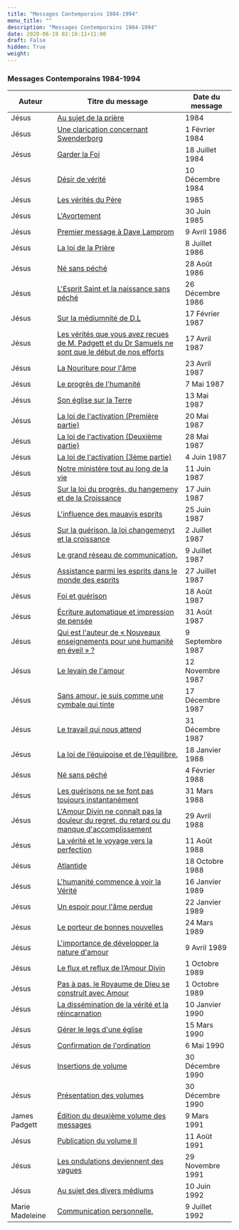 ```yaml
---
title: "Messages Contemporains 1984-1994"
menu_title: ""
description: "Messages Contemporains 1984-1994"
date: 2020-06-19 02:18:11+11:00
draft: False
hidden: True
weight:
---
```

### Messages Contemporains 1984-1994

**Auteur** | **Titre du message** | **Date du message**  
---|---|---
Jésus | [Au sujet de la prière](/fr-contemporary-messages/fr-contemporary-messages-by-date-order/fr-contemporary-messages-1984-1994/fr-1984-1-ks-jesus/) |   1984
Jésus | [Une clarication concernant Swenderborg](/fr-contemporary-messages/fr-contemporary-messages-by-date-order/fr-contemporary-messages-1984-1994/fr-1984-2-1-1-vs-jesus/) | 1 Février 1984
Jésus | [Garder la Foi](/fr-contemporary-messages/fr-contemporary-messages-by-date-order/fr-contemporary-messages-1984-1994/fr-1984-7-18-1-ks-jesus/) | 18 Juillet 1984
Jésus | [Désir de vérité](/fr-contemporary-messages/fr-contemporary-messages-by-date-order/fr-contemporary-messages-1984-1994/fr-1984-12-10-1-ks-jesus/) | 10 Décembre 1984
Jésus | [Les vérités du Père](/fr-contemporary-messages/fr-contemporary-messages-by-date-order/fr-contemporary-messages-1984-1994/fr-1985-1-ks-jesus/) |   1985
Jésus | [L'Avortement](/fr-contemporary-messages/fr-contemporary-messages-by-date-order/fr-contemporary-messages-1984-1994/fr-1985-6-30-1-ar-jesus/) | 30 Juin 1985
Jésus | [Premier message à Dave Lamprom](/fr-contemporary-messages/fr-contemporary-messages-by-date-order/fr-contemporary-messages-1984-1994/fr-1986-4-9-1-dl-jesus/) | 9 Avril 1986
Jésus | [La loi de la Prière](/fr-contemporary-messages/fr-contemporary-messages-by-date-order/fr-contemporary-messages-1984-1994/fr-1986-7-8-1-dl-jesus/) | 8 Juillet 1986
Jésus | [Né sans péché](/fr-contemporary-messages/fr-contemporary-messages-by-date-order/fr-contemporary-messages-1984-1994/fr-1986-8-28-1-dl-jesus/) | 28 Août 1986
Jésus | [L'Esprit Saint et la naissance sans péché](/fr-contemporary-messages/fr-contemporary-messages-by-date-order/fr-contemporary-messages-1984-1994/fr-1986-12-26-1-ks-jesus/) | 26 Décembre 1986
Jésus | [Sur la médiumnité de D.L](/fr-contemporary-messages/fr-contemporary-messages-by-date-order/fr-contemporary-messages-1984-1994/fr-1987-2-17-1-dl-jesus/) | 17 Février 1987
Jésus | [Les vérités que vous avez reçues de M. Padgett et du Dr Samuels ne sont que le début de nos efforts](/fr-contemporary-messages/fr-contemporary-messages-by-date-order/fr-contemporary-messages-1984-1994/fr-1987-4-17-1-dl-jesus/) | 17 Avril 1987
Jésus | [La Nouriture pour l'âme](/fr-contemporary-messages/fr-contemporary-messages-by-date-order/fr-contemporary-messages-1984-1994/fr-1987-4-23-1-dl-jesus/) | 23 Avril 1987
Jésus | [Le progrès de l'humanité](/fr-contemporary-messages/fr-contemporary-messages-by-date-order/fr-contemporary-messages-1984-1994/fr-1987-5-7-1-dl-jesus/) | 7 Mai 1987
Jésus | [Son église sur la Terre](/fr-contemporary-messages/fr-contemporary-messages-by-date-order/fr-contemporary-messages-1984-1994/fr-1987-5-13-1-dl-jesus/) | 13 Mai 1987
Jésus | [La loi de l'activation (Première partie)](/fr-contemporary-messages/fr-contemporary-messages-by-date-order/fr-contemporary-messages-1984-1994/fr-1987-5-20-1-dl-jesus/) | 20 Mai 1987
Jésus | [La loi de l'activation (Deuxième partie)](/fr-contemporary-messages/fr-contemporary-messages-by-date-order/fr-contemporary-messages-1984-1994/fr-1987-5-28-1-dl-jesus/) | 28 Mai 1987
Jésus | [La loi de l'activation (3ème partie)](/fr-contemporary-messages/fr-contemporary-messages-by-date-order/fr-contemporary-messages-1984-1994/fr-1987-6-4-1-dl-jesus/) | 4 Juin 1987
Jésus | [Notre ministère tout au long de la vie](/fr-contemporary-messages/fr-contemporary-messages-by-date-order/fr-contemporary-messages-1984-1994/fr-1987-6-11-1-dl-jesus/) | 11 Juin 1987
Jésus | [Sur la loi du progrès, du hangemeny et de la Croissance](/fr-contemporary-messages/fr-contemporary-messages-by-date-order/fr-contemporary-messages-1984-1994/fr-1987-6-17-1-dl-jesus/) | 17 Juin 1987
Jésus | [L'influence des mauavis esprits](/fr-contemporary-messages/fr-contemporary-messages-by-date-order/fr-contemporary-messages-1984-1994/fr-1987-6-25-1-dl-jesus/) | 25 Juin 1987
Jésus | [Sur la guérison, la loi changemenyt et la croissance](/fr-contemporary-messages/fr-contemporary-messages-by-date-order/fr-contemporary-messages-1984-1994/fr-1987-7-2-1-dl-jesus/) | 2 Juillet 1987
Jésus | [Le grand réseau de communication.](/fr-contemporary-messages/fr-contemporary-messages-by-date-order/fr-contemporary-messages-1984-1994/fr-1987-7-9-1-dl-jesus/) | 9 Juillet 1987
Jésus | [Assistance parmi les esprits dans le monde des esprits](/fr-contemporary-messages/fr-contemporary-messages-by-date-order/fr-contemporary-messages-1984-1994/fr-1987-7-27-1-dl-jesus/) | 27 Juillet 1987
Jésus | [Foi et guérison](/fr-contemporary-messages/fr-contemporary-messages-by-date-order/fr-contemporary-messages-1984-1994/fr-1987-8-18-1-dl-jesus/) | 18 Août 1987
Jésus | [Écriture automatique et impression de pensée](/fr-contemporary-messages/fr-contemporary-messages-by-date-order/fr-contemporary-messages-1984-1994/fr-1987-8-31-1-dl-jesus/) | 31 Août 1987
Jésus | [Qui est l'auteur de « Nouveaux enseignements pour une humanité en éveil » ?](/fr-contemporary-messages/fr-contemporary-messages-by-date-order/fr-contemporary-messages-1984-1994/fr-1987-9-9-1-dl-jesus/) | 9 Septembre 1987
Jésus | [Le levain de l'amour](/fr-contemporary-messages/fr-contemporary-messages-by-date-order/fr-contemporary-messages-1984-1994/fr-1987-11-12-1-dl-jesus/) | 12 Novembre 1987
Jésus | [Sans amour, je suis comme une cymbale qui tinte](/fr-contemporary-messages/fr-contemporary-messages-by-date-order/fr-contemporary-messages-1984-1994/fr-1987-12-17-1-dl-jesus/) | 17 Décembre 1987
Jésus | [Le travail qui nous attend](/fr-contemporary-messages/fr-contemporary-messages-by-date-order/fr-contemporary-messages-1984-1994/fr-1987-12-31-1-dl-jesus/) | 31 Décembre 1987
Jésus | [La loi de l’équipoise et de l’équilibre.](/fr-contemporary-messages/fr-contemporary-messages-by-date-order/fr-contemporary-messages-1984-1994/fr-1988-1-18-1-dl-jesus/) | 18 Janvier 1988
Jésus | [Né sans péché](/fr-contemporary-messages/fr-contemporary-messages-by-date-order/fr-contemporary-messages-1984-1994/fr-1988-2-4-1-dl-jesus/) | 4 Février 1988
Jésus | [Les guérisons ne se font pas toujours instantanément](/fr-contemporary-messages/fr-contemporary-messages-by-date-order/fr-contemporary-messages-1984-1994/fr-1988-3-31-1-dl-jesus/) | 31 Mars 1988
Jésus | [L'Amour Divin ne connaît pas la douleur du regret, du retard ou du manque d'accomplissement](/fr-contemporary-messages/fr-contemporary-messages-by-date-order/fr-contemporary-messages-1984-1994/fr-1988-4-29-1-dl-jesus/) | 29 Avril 1988
Jésus | [La vérité et le voyage vers la perfection](/fr-contemporary-messages/fr-contemporary-messages-by-date-order/fr-contemporary-messages-1984-1994/fr-1988-8-11-1-dl-jesus/) | 11 Août 1988
Jésus | [Atlantide](/fr-contemporary-messages/fr-contemporary-messages-by-date-order/fr-contemporary-messages-1984-1994/fr-1988-10-18-1-dl-jesus/) | 18 Octobre 1988
Jésus | [L'humanité commence à voir la Vérité](/fr-contemporary-messages/fr-contemporary-messages-by-date-order/fr-contemporary-messages-1984-1994/fr-1989-1-16-1-dl-jesus/) | 16 Janvier 1989
Jésus | [Un espoir pour l'âme perdue](/fr-contemporary-messages/fr-contemporary-messages-by-date-order/fr-contemporary-messages-1984-1994/fr-1989-1-22-1-ks-jesus/) | 22 Janvier 1989
Jésus | [Le porteur de bonnes nouvelles](/fr-contemporary-messages/fr-contemporary-messages-by-date-order/fr-contemporary-messages-1984-1994/fr-1989-3-24-1-dl-jesus/) | 24 Mars 1989
Jésus | [L'importance de développer la nature d'amour](/fr-contemporary-messages/fr-contemporary-messages-by-date-order/fr-contemporary-messages-1984-1994/fr-1989-4-9-1-ks-jesus/) | 9 Avril 1989
Jésus | [Le flux et reflux de l’Amour Divin](/fr-contemporary-messages/fr-contemporary-messages-by-date-order/fr-contemporary-messages-1984-1994/fr-1989-10-1-1-dl-jesus/) | 1 Octobre 1989
Jésus | [Pas à pas, le Royaume de Dieu se construit avec Amour](/fr-contemporary-messages/fr-contemporary-messages-by-date-order/fr-contemporary-messages-1984-1994/fr-1989-10-1-1-ks-jesus/) | 1 Octobre 1989
Jésus | [La dissémination de la vérité et la réincarnation](/fr-contemporary-messages/fr-contemporary-messages-by-date-order/fr-contemporary-messages-1984-1994/fr-1990-1-10-1-dl-jesus/) | 10 Janvier 1990
Jésus | [Gérer le legs d'une église](/fr-contemporary-messages/fr-contemporary-messages-by-date-order/fr-contemporary-messages-1984-1994/fr-1990-3-15-1-dl-jesus/) | 15 Mars 1990
Jésus | [Confirmation de l'ordination](/fr-contemporary-messages/fr-contemporary-messages-by-date-order/fr-contemporary-messages-1984-1994/fr-1990-5-6-1-dl-jesus/) | 6 Mai 1990
Jésus | [Insertions de volume](/fr-contemporary-messages/fr-contemporary-messages-by-date-order/fr-contemporary-messages-1984-1994/fr-1990-12-30-1-ar-jesus/) | 30 Décembre 1990
Jésus | [Présentation des volumes](/fr-contemporary-messages/fr-contemporary-messages-by-date-order/fr-contemporary-messages-1984-1994/fr-1990-12-30-1-ks-jesus/) | 30 Décembre 1990
James Padgett | [Édition du deuxième volume des messages](/fr-contemporary-messages/fr-contemporary-messages-by-date-order/fr-contemporary-messages-1984-1994/fr-1991-3-9-1-ks-james-padgett/) | 9 Mars 1991
Jésus | [Publication du volume II](/fr-contemporary-messages/fr-contemporary-messages-by-date-order/fr-contemporary-messages-1984-1994/fr-1991-8-11-1-ks-jesus/) | 11 Août 1991
Jésus | [Les ondulations deviennent des vagues](/fr-contemporary-messages/fr-contemporary-messages-by-date-order/fr-contemporary-messages-1984-1994/fr-1991-11-29-1-dl-jesus/) | 29 Novembre 1991
Jésus | [Au sujet des divers médiums](/fr-contemporary-messages/fr-contemporary-messages-by-date-order/fr-contemporary-messages-1984-1994/fr-1992-6-10-1-ks-jesus/) | 10 Juin 1992
Marie Madeleine | [Communication personnelle.](/fr-contemporary-messages/fr-contemporary-messages-by-date-order/fr-contemporary-messages-1984-1994/fr-1992-7-9-1-dl-mary-magdalene/) | 9 Juillet 1992
